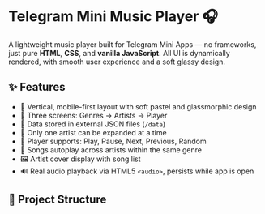 # Telegram Mini Music Player 🎧

A lightweight music player built for Telegram Mini Apps — no frameworks, just pure **HTML**, **CSS**, and **vanilla JavaScript**. All UI is dynamically rendered, with smooth user experience and a soft glassy design.

## ✨ Features

- 📱 Vertical, mobile-first layout with soft pastel and glassmorphic design
- 🎵 Three screens: Genres → Artists → Player
- 📂 Data stored in external JSON files (`/data`)
- 🔄 Only one artist can be expanded at a time
- 🎼 Player supports: Play, Pause, Next, Previous, Random
- 🔁 Songs autoplay across artists within the same genre
- 🖼️ Artist cover display with song list
- 🔊 Real audio playback via HTML5 `<audio>`, persists while app is open

## 📁 Project Structure

